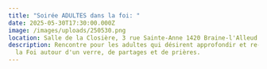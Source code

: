 ```yaml
---
title: "Soirée ADULTES dans la foi: "
date: 2025-05-30T17:30:00.000Z
image: /images/uploads/250530.png
location: Salle de la Closière, 3 rue Sainte-Anne 1420 Braine-l'Alleud
description: Rencontre pour les adultes qui désirent approfondir et re-découvrir
  la Foi autour d'un verre, de partages et de prières.
---
```

